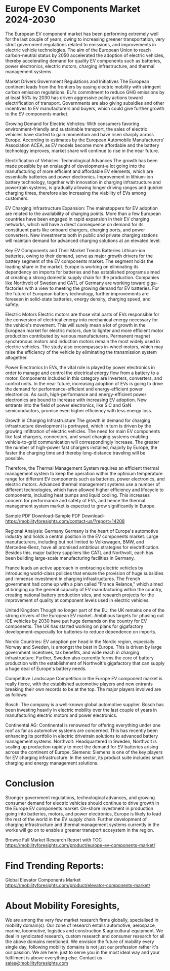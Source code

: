 # Europe EV Components Market 2024-2030
The European EV component market has been performing extremely well for the last couple of years, owing to increasing greener transportation, very strict government regulations related to emissions, and improvements in electric vehicle technologies. The aim of the European Union to reach carbon-neutral status by 2050 accelerated the adoption of electric vehicles, thereby accelerating demand for quality EV components such as batteries, power electronics, electric motors, charging infrastructure, and thermal management systems.

Market Drivers Government Regulations and Initiatives The European continent leads from the frontiers by easing electric mobility with stringent carbon emission regulations. EU's commitment to reduce GHG emissions by at least 55% by 2030 has driven aggressive policy actions toward electrification of transport. Governments are also giving subsidies and other incentives to EV manufacturers and buyers, which could give further growth to the EV components market.

Growing Demand for Electric Vehicles: With consumers favoring environment-friendly and sustainable transport, the sales of electric vehicles have started to gain momentum and have risen sharply across Europe. According to estimates by the European Automobile Manufacturers' Association ACEA, as EV models become more affordable and the battery technology improves, market share will continue to rise in the near future.

Electrification of Vehicles: Technological Advances The growth has been made possible by an onslaught of development-a lot going into the manufacturing of more efficient and affordable EV elements, which are essentially batteries and power electronics. Improvement in lithium-ion battery technology, together with innovation in charging infrastructure and powertrain systems, is gradually allowing longer driving ranges and quicker charging times, therefore also increasing the viability of EVs among customers.

EV Charging Infrastructure Expansion: The mainstoppers for EV adoption are related to the availability of charging points. More than a few European countries have been engaged in rapid expansion in their EV charging networks, which will have a direct consequence on demand for its constituent parts like onboard chargers, charging ports, and power converters. New investments both in public and private charging stations will maintain demand for advanced charging solutions at an elevated level.

Key EV Components and Their Market Trends
Batteries Lithium-ion batteries, owing to their demand, serve as major growth drivers for the battery segment of the EV components market. The segment holds the leading share in the market. Europe is working on eliminating its dependency on imports for batteries and has established programs aimed at creating a strong domestic supply chain for the production. Companies like Northvolt of Sweden and CATL of Germany are working toward giga-factories with a view to meeting the growing demand for EV batteries. For the future of European battery technology, further improvements are foreseen in solid-state batteries, energy density, charging speed, and safety.

Electric Motors Electric motors are those vital parts of EVs responsible for the conversion of electrical energy into mechanical energy necessary for the vehicle's movement. This will surely mean a lot of growth in the European market for electric motors, due to lighter and more efficient motor production contributed by various manufacturers. Permanent magnet synchronous motors and induction motors remain the most widely used in electric vehicles. The study also encompasses in-wheel motors, which may raise the efficiency of the vehicle by eliminating the transmission system altogether.

Power Electronics In EVs, the vital role is played by power electronics in order to manage and control the electrical energy flow from a battery to a motor. Components included in this category are inverters, converters, and control units. In the near future, increasing adoption of EVs is going to drive the demand for performance-efficient and energy-efficient power electronics. As such, high-performance and energy-efficient power electronics are bound to increase with increasing EV adoption. New entrants into the field of power electronics, like SiC and GaN semiconductors, promise even higher efficiency with less energy loss.

Growth in Charging Infrastructure The growth in demand for charging infrastructure development is portrayed, which in turn is driven by the growing infiltration of electric vehicles. The need for main EV components like fast chargers, connectors, and smart charging systems enabling vehicle-to-grid communication will correspondingly increase. The greater the number of high-power fast chargers installed, majorly by Europe, the faster the charging time and thereby long-distance traveling will be possible.

Therefore, the Thermal Management System requires an efficient thermal management system to keep the operation within the optimum temperature range for different EV components such as batteries, power electronics, and electric motors. Advanced thermal management systems use a number of different technologies, which have allowed higher efficiency and lifecycle to components, including heat pumps and liquid cooling. This increases concern for performance and safety of EVs, and hence the thermal management system market is expected to grow significantly in Europe.

Sample PDF Download-Sample PDF Download- https://mobilityforesights.com/contact-us/?report=14208


Regional Analysis: Germany Germany is the heart of Europe's automotive industry and holds a central position in the EV components market. Large manufacturers, including but not limited to Volkswagen, BMW, and Mercedes-Benz, have all promised ambitious strategies for electrification. Besides this, major battery suppliers like CATL and Northvolt, each has been building large-scale manufacturing facilities in Germany.

France leads an active approach in embracing electric vehicles by introducing world-class policies that ensure the provision of huge subsidies and immense investment in charging infrastructures. The French government had come up with a plan called "France Relance," which aimed at bringing up the general capacity of EV manufacturing within the country, creating national battery production sites, and research projects for the improvement of quality at component levels used in electric vehicles.

United Kingdom Though no longer part of the EU, the UK remains one of the strong drivers of the European EV market. Ambitious targets for phasing out ICE vehicles by 2030 have put huge demands on the country for EV components. The UK has started working on plans for gigafactory development-especially for batteries-to reduce dependence on imports.

Nordic Countries: EV adoption per head in the Nordic region, especially Norway and Sweden, is amongst the best in Europe. This is driven by large government incentives, tax benefits, and wide reach in charging infrastructure. Further, Sweden also currently forms the core of battery production with the establishment of Northvolt's gigafactory that can supply a huge deal of Europe's battery needs.

Competitive Landscape
Competition in the Europe EV component market is really fierce, with the established automotive players and new entrants breaking their own records to be at the top. The major players involved are as follows:

Bosch: The company is a well-known global automotive supplier. Bosch has been investing heavily in electric mobility over the last couple of years in manufacturing electric motors and power electronics.

Continental AG: Continental is renowned for offering everything under one roof as far as automotive systems are concerned. This has recently been enhancing its portfolio in electric drivetrain solutions to advanced battery management systems.
Northvolt: Headquartered in Sweden, Northvolt is scaling up production rapidly to meet the demand for EV batteries arising across the continent of Europe. Siemens: Siemens is one of the key players for EV charging infrastructure. In the sector, its product suite includes smart charging and energy management solutions. 

# Conclusion
Stronger government regulations, technological advances, and growing consumer demand for electric vehicles should continue to drive growth in the Europe EV components market. On-shore investment in production going into batteries, motors, and power electronics, Europe is likely to lead the rest of the world in the EV supply chain. Further development of charging infrastructure and thermal management systems currently in the works will go on to enable a greener transport ecosystem in the region.


Browse Full Market Research Report with TOC
https://mobilityforesights.com/product/europe-ev-components-market/





# Find Trending Reports:
Global Elevator Components Market https://mobilityforesights.com/product/elevator-components-market/





# About Mobility Foresights,
We are among the very few market research firms globally, specialised in mobility domain(s). Our zone of research entails automotive, aerospace, marine, locomotive, logistics and construction & agricultural equipment. We deal in syndicated research, custom research and consumer research for all the above domains mentioned.
We envision the future of mobility every single day, following mobility domains is not just our profession rather it's our passion. We are here, just to serve you in the most ideal way and your fulfilment is above everything else. Contact us -  sales@mobilityforesights.com 




